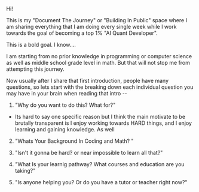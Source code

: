 Hi!

This is my "Document The Journey" or "Building In Public" space where I am sharing everything that I am doing every single week while I work towards the goal of becoming a top 1% "AI Quant Developer".

This is a bold goal. I know....

I am starting from no prior knowledge in programming or computer science as well as middle school grade level in math. But that will not stop me from attempting this journey.

Now usually after I share that first introduction, people have many questions, so lets start with the breaking down each individual question you may have in your brain when reading that intro --

1. "Why do you want to do this? What for?"
- Its hard to say one specific reason but I think the main motivate to be brutally transparent is I enjoy working towards HARD things, and I enjoy learning and gaining knowledge. As well 



2. "Whats Your Background In Coding and Math? " 



3. "Isn't it gonna be hard? or near impossible to learn all that?"



4. "What Is your learnig pathway? What courses and education are you taking?"



5. "Is anyone helping you? Or do you have a tutor or teacher right now?"



